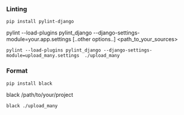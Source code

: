 ### Linting
    pip install pylint-django

pylint --load-plugins pylint_django --django-settings-module=your.app.settings [..other options..] <path_to_your_sources>

    pylint --load-plugins pylint_django --django-settings-module=upload_many.settings  ./upload_many

### Format
    pip install black

black /path/to/your/project

    black ./upload_many

